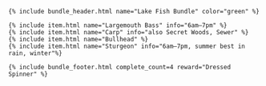 <div class="bundle">

    {% include bundle_header.html name="Lake Fish Bundle" color="green" %}

    {% include item.html name="Largemouth Bass" info="6am–7pm" %}
    {% include item.html name="Carp" info="also Secret Woods, Sewer" %}
    {% include item.html name="Bullhead" %}
    {% include item.html name="Sturgeon" info="6am–7pm, summer best in rain, winter"%}

    {% include bundle_footer.html complete_count=4 reward="Dressed Spinner" %}

</div>